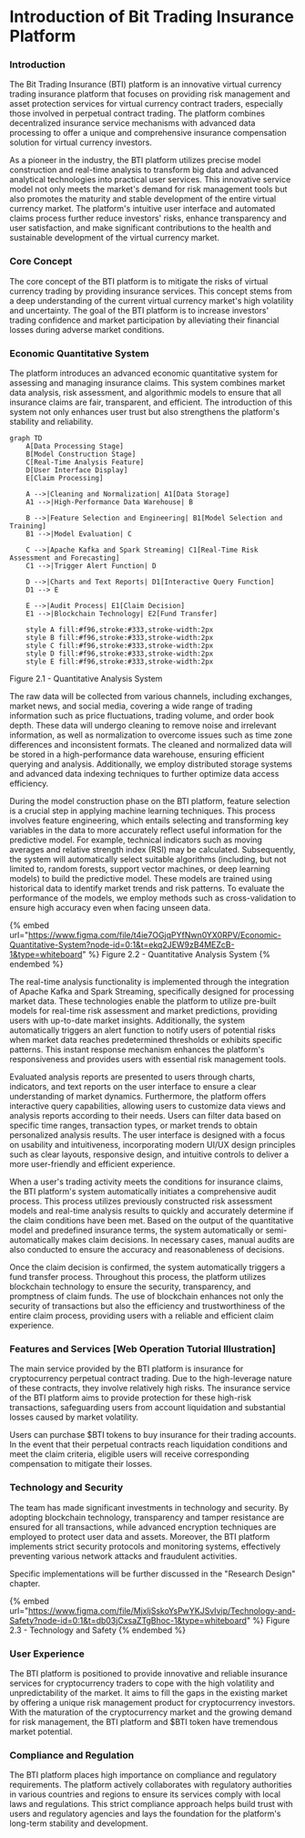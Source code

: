 # Introduction of Bit Trading Insurance Platform

### Introduction

The Bit Trading Insurance (BTI) platform is an innovative virtual currency trading insurance platform that focuses on providing risk management and asset protection services for virtual currency contract traders, especially those involved in perpetual contract trading. The platform combines decentralized insurance service mechanisms with advanced data processing to offer a unique and comprehensive insurance compensation solution for virtual currency investors.

As a pioneer in the industry, the BTI platform utilizes precise model construction and real-time analysis to transform big data and advanced analytical technologies into practical user services. This innovative service model not only meets the market's demand for risk management tools but also promotes the maturity and stable development of the entire virtual currency market. The platform's intuitive user interface and automated claims process further reduce investors' risks, enhance transparency and user satisfaction, and make significant contributions to the health and sustainable development of the virtual currency market.

### Core Concept

The core concept of the BTI platform is to mitigate the risks of virtual currency trading by providing insurance services. This concept stems from a deep understanding of the current virtual currency market's high volatility and uncertainty. The goal of the BTI platform is to increase investors' trading confidence and market participation by alleviating their financial losses during adverse market conditions.

### Economic Quantitative System

The platform introduces an advanced economic quantitative system for assessing and managing insurance claims. This system combines market data analysis, risk assessment, and algorithmic models to ensure that all insurance claims are fair, transparent, and efficient. The introduction of this system not only enhances user trust but also strengthens the platform's stability and reliability.

```mermaid
graph TD
    A[Data Processing Stage]
    B[Model Construction Stage]
    C[Real-Time Analysis Feature]
    D[User Interface Display]
    E[Claim Processing]

    A -->|Cleaning and Normalization| A1[Data Storage]
    A1 -->|High-Performance Data Warehouse| B

    B -->|Feature Selection and Engineering| B1[Model Selection and Training]
    B1 -->|Model Evaluation| C

    C -->|Apache Kafka and Spark Streaming| C1[Real-Time Risk Assessment and Forecasting]
    C1 -->|Trigger Alert Function| D

    D -->|Charts and Text Reports| D1[Interactive Query Function]
    D1 --> E

    E -->|Audit Process| E1[Claim Decision]
    E1 -->|Blockchain Technology| E2[Fund Transfer]

    style A fill:#f96,stroke:#333,stroke-width:2px
    style B fill:#f96,stroke:#333,stroke-width:2px
    style C fill:#f96,stroke:#333,stroke-width:2px
    style D fill:#f96,stroke:#333,stroke-width:2px
    style E fill:#f96,stroke:#333,stroke-width:2px
```

Figure 2.1 - Quantitative Analysis System

The raw data will be collected from various channels, including exchanges, market news, and social media, covering a wide range of trading information such as price fluctuations, trading volume, and order book depth. These data will undergo cleaning to remove noise and irrelevant information, as well as normalization to overcome issues such as time zone differences and inconsistent formats. The cleaned and normalized data will be stored in a high-performance data warehouse, ensuring efficient querying and analysis. Additionally, we employ distributed storage systems and advanced data indexing techniques to further optimize data access efficiency.

During the model construction phase on the BTI platform, feature selection is a crucial step in applying machine learning techniques. This process involves feature engineering, which entails selecting and transforming key variables in the data to more accurately reflect useful information for the predictive model. For example, technical indicators such as moving averages and relative strength index (RSI) may be calculated. Subsequently, the system will automatically select suitable algorithms (including, but not limited to, random forests, support vector machines, or deep learning models) to build the predictive model. These models are trained using historical data to identify market trends and risk patterns. To evaluate the performance of the models, we employ methods such as cross-validation to ensure high accuracy even when facing unseen data.

{% embed url="https://www.figma.com/file/t4ie7OGjqPYfNwn0YX0RPV/Economic-Quantitative-System?node-id=0:1&t=ekq2JEW9zB4MEZcB-1&type=whiteboard" %}
Figure 2.2 - Quantitative Analysis System
{% endembed %}

The real-time analysis functionality is implemented through the integration of Apache Kafka and Spark Streaming, specifically designed for processing market data. These technologies enable the platform to utilize pre-built models for real-time risk assessment and market predictions, providing users with up-to-date market insights. Additionally, the system automatically triggers an alert function to notify users of potential risks when market data reaches predetermined thresholds or exhibits specific patterns. This instant response mechanism enhances the platform's responsiveness and provides users with essential risk management tools.

Evaluated analysis reports are presented to users through charts, indicators, and text reports on the user interface to ensure a clear understanding of market dynamics. Furthermore, the platform offers interactive query capabilities, allowing users to customize data views and analysis reports according to their needs. Users can filter data based on specific time ranges, transaction types, or market trends to obtain personalized analysis results. The user interface is designed with a focus on usability and intuitiveness, incorporating modern UI/UX design principles such as clear layouts, responsive design, and intuitive controls to deliver a more user-friendly and efficient experience.

When a user's trading activity meets the conditions for insurance claims, the BTI platform's system automatically initiates a comprehensive audit process. This process utilizes previously constructed risk assessment models and real-time analysis results to quickly and accurately determine if the claim conditions have been met. Based on the output of the quantitative model and predefined insurance terms, the system automatically or semi-automatically makes claim decisions. In necessary cases, manual audits are also conducted to ensure the accuracy and reasonableness of decisions.

Once the claim decision is confirmed, the system automatically triggers a fund transfer process. Throughout this process, the platform utilizes blockchain technology to ensure the security, transparency, and promptness of claim funds. The use of blockchain enhances not only the security of transactions but also the efficiency and trustworthiness of the entire claim process, providing users with a reliable and efficient claim experience.

### Features and Services \[Web Operation Tutorial Illustration]

The main service provided by the BTI platform is insurance for cryptocurrency perpetual contract trading. Due to the high-leverage nature of these contracts, they involve relatively high risks. The insurance service of the BTI platform aims to provide protection for these high-risk transactions, safeguarding users from account liquidation and substantial losses caused by market volatility.

Users can purchase $BTI tokens to buy insurance for their trading accounts. In the event that their perpetual contracts reach liquidation conditions and meet the claim criteria, eligible users will receive corresponding compensation to mitigate their losses.

### Technology and Security

The team has made significant investments in technology and security. By adopting blockchain technology, transparency and tamper resistance are ensured for all transactions, while advanced encryption techniques are employed to protect user data and assets. Moreover, the BTI platform implements strict security protocols and monitoring systems, effectively preventing various network attacks and fraudulent activities.

Specific implementations will be further discussed in the "Research Design" chapter.

{% embed url="https://www.figma.com/file/MjxljSskoYsPwYKJSvIvip/Technology-and-Safety?node-id=0:1&t=db03jCxsaZTgBhoc-1&type=whiteboard" %}
Figure 2.3 - Technology and Safety
{% endembed %}

### User Experience

The BTI platform is positioned to provide innovative and reliable insurance services for cryptocurrency traders to cope with the high volatility and unpredictability of the market. It aims to fill the gaps in the existing market by offering a unique risk management product for cryptocurrency investors. With the maturation of the cryptocurrency market and the growing demand for risk management, the BTI platform and $BTI token have tremendous market potential.

### Compliance and Regulation

The BTI platform places high importance on compliance and regulatory requirements. The platform actively collaborates with regulatory authorities in various countries and regions to ensure its services comply with local laws and regulations. This strict compliance approach helps build trust with users and regulatory agencies and lays the foundation for the platform's long-term stability and development.
